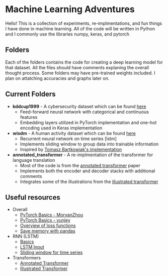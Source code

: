 
# Machine Learning Adventures

Hello! This is a collection of experiments, re-implmentations, and fun things I have done in machine learning. All of the code will be written in Python and I commonly use the libraries numpy, keras, and pytorch

## Folders

Each of the folders contains the code for creating a deep learning model for that dataset. All the files should have comments explaning the overall thought process. Some folders may have pre-trained weights included. I plan on attatching accuracies and graphs later on.

## Current Folders

 - **kddcup1999** - A cybersecurity dataset which can be found [here](https://kdd.ics.uci.edu/databases/kddcup99/kddcup99.html)
	 - Feed-forward neural network with categorical and continuous features
	 - Embedding layers utilized in PyTorch implementation and one-hot encoding used in Keras implementation
 - **wisdm** - A human activity dataset which can be found [here](http://www.cis.fordham.edu/wisdm/dataset.php)
	- Recurrent neural network on time series [lstm]
	- Implements sliding window to group data into trainable information
	- Inspired by [Tomasz Bartkowiak's implementation](https://github.com/bartkowiaktomasz/har-wisdm-lstm-rnns)
 - **annotated_transformer** - A re-implmentation of the transformer for language translation
	 - Most of the code is from the [annotated transformer](http://nlp.seas.harvard.edu/2018/04/03/attention.html#positional-encoding) paper
	 - Implements both the encoder and decoder stacks with additional comments
	 - Integrates some of the illustrations from the [illustrated transformer](http://jalammar.github.io/illustrated-transformer/)
## Useful resources
 - Overall
	- [PyTorch Basics  - MorvanZhou](https://github.com/MorvanZhou/PyTorch-Tutorial)
	- [PyTorch Basics  - yunjey](https://github.com/yunjey/pytorch-tutorial)
	- [Overview of loss functions](https://medium.com/udacity-pytorch-challengers/a-brief-overview-of-loss-functions-in-pytorch-c0ddb78068f7)
	- [Save memory with pandas](https://www.kaggle.com/marcmuc/large-csv-datasets-with-pandas-use-less-memory)
 - RNN (LSTM)
	- [Basics](https://github.com/keras-team/keras/issues/2654)
	- [LSTM Input](https://discuss.pytorch.org/t/understanding-lstm-input/31110)
	- [Sliding window for time series](https://machinelearningmastery.com/time-series-forecasting-supervised-learning/)
 - Transformers
 	- [Annotated Transformer](http://nlp.seas.harvard.edu/2018/04/03/attention.html#positional-encoding)
 	- [Illustrated Transformer](http://jalammar.github.io/illustrated-transformer/)
